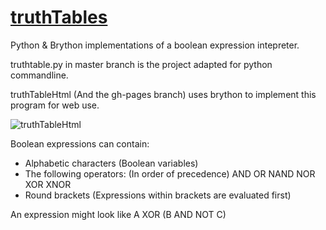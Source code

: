 # [truthTables](https://rayelg.github.io/truthTables/)
Python & Brython implementations of a boolean expression intepreter.

truthtable.py in master branch is the project adapted for python commandline.

truthTableHtml (And the gh-pages branch) uses brython to implement this program for web use.

![truthTableHtml](https://i.imgur.com/I0G5Qwc.png)

Boolean expressions can contain:
* Alphabetic characters (Boolean variables)
* The following operators: (In order of precedence)
  AND
  OR
  NAND
  NOR
  XOR
  XNOR
* Round brackets (Expressions within brackets are evaluated first)

An expression might look like A XOR (B AND NOT C)
